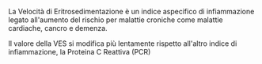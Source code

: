 La Velocità di Eritrosedimentazione è un indice aspecifico di infiammazione legato all'aumento del rischio per malattie croniche come malattie
cardiache, cancro e demenza.

Il valore della VES si modifica più lentamente rispetto all'altro indice di infiammazione, la Proteina C Reattiva (PCR)
